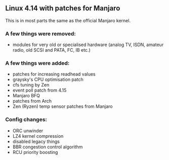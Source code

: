 ## Linux 4.14 with patches for Manjaro

This is in most parts the same as the official Manjaro kernel.

### A few things were removed: 
- modules for very old or specialised hardware (analog TV, ISDN, amateur radio, old SCSI and PATA, FC, IB etc.) 

### A few things were added:
- patches for increasing readhead values
- graysky's CPU optimisation patch
- cfs tuning by Zen
- event poll patch from 4.15
- Manjaro BFQ
- patches from Arch
- Zen (Ryzen) temp sensor patches from Manjaro

### Config changes:
- ORC unwinder
- LZ4 kernel compression
- disabled legacy things
- BBR congestion control algorithm
- RCU priority boosting




